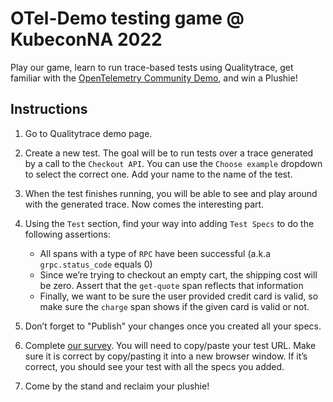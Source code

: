# OTel-Demo testing game @ KubeconNA 2022


Play our game, learn to run trace-based tests using Qualitytrace, get familiar with the [OpenTelemetry Community Demo](https://github.com/open-telemetry/opentelemetry-demo), and win a Plushie!

<!--We have deployed the otel demo at [http://otel-demo.tracetest.io/](http://otel-demo.tracetest.io/), and a Tracetest instance ready to connect to it at [http://tracetest-otel-demo.tracetest.io/](http://tracetest-otel-demo.tracetest.io/)-->


## Instructions

1. Go to <!--[http://tracetest-otel-demo.tracetest.io/](http://tracetest-otel-demo.tracetest.io/)--> Qualitytrace demo page.

2. Create a new test. The goal will be to run tests over a trace generated by a call to the `Checkout API`. You can use the `Choose example` dropdown to select the correct one. Add your name to the name of the test.

3. When the test finishes running, you will be able to see and play around with the generated trace. Now comes the interesting part.

4. Using the `Test` section, find your way into adding `Test Specs` to do the following assertions:

    - All spans with a type of `RPC` have been successful (a.k.a `grpc.status_code` equals 0)
    - Since we’re trying to checkout an empty cart, the shipping cost will be zero. Assert that the `get-quote` span reflects that information
    - Finally, we want to be sure the user provided credit card is valid, so make sure the `charge` span shows if the given card is valid or not.


5. Don’t forget to "Publish" your changes once you created all your specs.

6. Complete [our survey](https://forms.gle/pAyCFjKUeBAKhTFP7). You will need to copy/paste your test URL. Make sure it is correct by copy/pasting it into a new browser window. If it’s correct, you should see your test with all the specs you added.

7. Come by the stand and reclaim your plushie!

<!--## Help

- You can use our docs: [https://docs.tracetest.io/](https://docs.tracetest.io/). Some relevant pages:
  - Creating tests: [https://docs.tracetest.io/create-test/](https://docs.tracetest.io/create-test/)
  - Adding test spec: [https://docs.tracetest.io/adding-assertions/](https://docs.tracetest.io/adding-assertions/)
  - Advanced selectors: [https://docs.tracetest.io/advanced-selectors/](https://docs.tracetest.io/advanced-selectors/)
- Selectors can be hard, so we have a cheatsheet: [https://docs.tracetest.io/img/cheatsheet.pdf](https://docs.tracetest.io/img/cheatsheet.pdf)
- You can ask for help in our Discord channel: [https://discord.com/invite/6zupCZFQbe](https://discord.com/invite/6zupCZFQbe)-->
